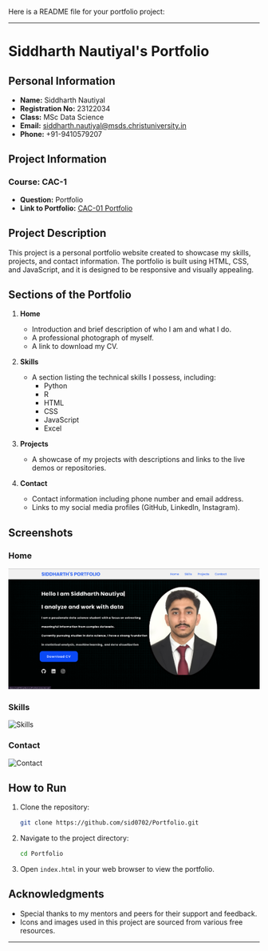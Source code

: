 Here is a README file for your portfolio project:

---

# Siddharth Nautiyal's Portfolio

## Personal Information
- **Name:** Siddharth Nautiyal
- **Registration No:** 23122034
- **Class:** MSc Data Science
- **Email:** siddharth.nautiyal@msds.christuniversity.in
- **Phone:** +91-9410579207

## Project Information
### Course: CAC-1
- **Question:** Portfolio
- **Link to Portfolio:** [CAC-01 Portfolio](https://sid0702.github.io/Portfolio/)

## Project Description
This project is a personal portfolio website created to showcase my skills, projects, and contact information. The portfolio is built using HTML, CSS, and JavaScript, and it is designed to be responsive and visually appealing.

## Sections of the Portfolio
1. **Home**
   - Introduction and brief description of who I am and what I do.
   - A professional photograph of myself.
   - A link to download my CV.

2. **Skills**
   - A section listing the technical skills I possess, including:
     - Python
     - R
     - HTML
     - CSS
     - JavaScript
     - Excel

3. **Projects**
   - A showcase of my projects with descriptions and links to the live demos or repositories.

4. **Contact**
   - Contact information including phone number and email address.
   - Links to my social media profiles (GitHub, LinkedIn, Instagram).

## Screenshots
### Home
![Home](https://github.com/Sid0702/Portfolio/blob/main/images/Screenshot%202024-06-24%20131657.png)

### Skills
![Skills](./mnt/data/Screenshot%202024-06-24%20131742.png)

### Contact
![Contact](./mnt/data/Screenshot%202024-06-24%20131757.png)

## How to Run
1. Clone the repository:
   ```bash
   git clone https://github.com/sid0702/Portfolio.git
   ```
2. Navigate to the project directory:
   ```bash
   cd Portfolio
   ```
3. Open `index.html` in your web browser to view the portfolio.

## Acknowledgments
- Special thanks to my mentors and peers for their support and feedback.
- Icons and images used in this project are sourced from various free resources.

---
